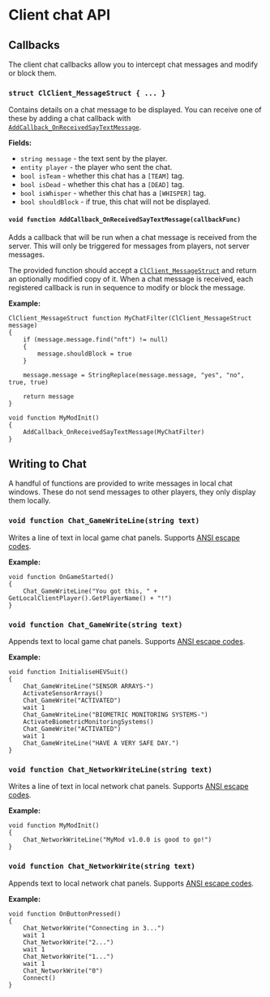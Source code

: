 Client chat API
===============

Callbacks
---------

The client chat callbacks allow you to intercept chat messages and modify or block them.


### `struct ClClient_MessageStruct { ... }`

Contains details on a chat message to be displayed. You can receive one of these by adding a chat callback with
[`AddCallback_OnReceivedSayTextMessage`](#void-function-addcallback_onreceivedsaytextmessagecallbackfunc).

**Fields:**

 - `string message` - the text sent by the player.
 - `entity player` - the player who sent the chat.
 - `bool isTeam` - whether this chat has a `[TEAM]` tag.
 - `bool isDead` - whether this chat has a `[DEAD]` tag.
 - `bool isWhisper` - whether this chat has a `[WHISPER]` tag.
 - `bool shouldBlock` - if true, this chat will not be displayed.

#### `void function AddCallback_OnReceivedSayTextMessage(callbackFunc)`

Adds a callback that will be run when a chat message is received from the server. This will only be triggered for
messages from players, not server messages.

The provided function should accept a [`ClClient_MessageStruct`](#struct-clclient_messagestruct---) and return an optionally modified copy of it. When a
chat message is received, each registered callback is run in sequence to modify or block the message.

**Example:**

```squirrel
ClClient_MessageStruct function MyChatFilter(ClClient_MessageStruct message)
{
    if (message.message.find("nft") != null)
    {
        message.shouldBlock = true
    }
    
    message.message = StringReplace(message.message, "yes", "no", true, true)
    
    return message
}

void function MyModInit()
{
    AddCallback_OnReceivedSayTextMessage(MyChatFilter)
}
```

Writing to Chat
---------------

A handful of functions are provided to write messages in local chat windows. These do not send messages to other
players, they only display them locally.

### `void function Chat_GameWriteLine(string text)`

Writes a line of text in local game chat panels. Supports [ANSI escape codes](client-chat.md#ansi-escape-codes).

**Example:**

```squirrel
void function OnGameStarted()
{
    Chat_GameWriteLine("You got this, " + GetLocalClientPlayer().GetPlayerName() + "!")
}
```

### `void function Chat_GameWrite(string text)`

Appends text to local game chat panels. Supports [ANSI escape codes](client-chat.md#ansi-escape-codes).

**Example:**
```squirrel
void function InitialiseHEVSuit()
{
    Chat_GameWriteLine("SENSOR ARRAYS-")
    ActivateSensorArrays()
    Chat_GameWrite("ACTIVATED")
    wait 1
    Chat_GameWriteLine("BIOMETRIC MONITORING SYSTEMS-")
    ActivateBiometricMonitoringSystems()
    Chat_GameWrite("ACTIVATED")
    wait 1
    Chat_GameWriteLine("HAVE A VERY SAFE DAY.")
}
```

### `void function Chat_NetworkWriteLine(string text)`

Writes a line of text in local network chat panels. Supports [ANSI escape codes](client-chat.md#ansi-escape-codes).

**Example:**

```squirrel
void function MyModInit()
{
    Chat_NetworkWriteLine("MyMod v1.0.0 is good to go!")
}
```

### `void function Chat_NetworkWrite(string text)`

Appends text to local network chat panels. Supports [ANSI escape codes](client-chat.md#ansi-escape-codes).

**Example:**

```squirrel
void function OnButtonPressed()
{
    Chat_NetworkWrite("Connecting in 3...")
    wait 1
    Chat_NetworkWrite("2...")
    wait 1
    Chat_NetworkWrite("1...")
    wait 1
    Chat_NetworkWrite("0")
    Connect()
}
```
